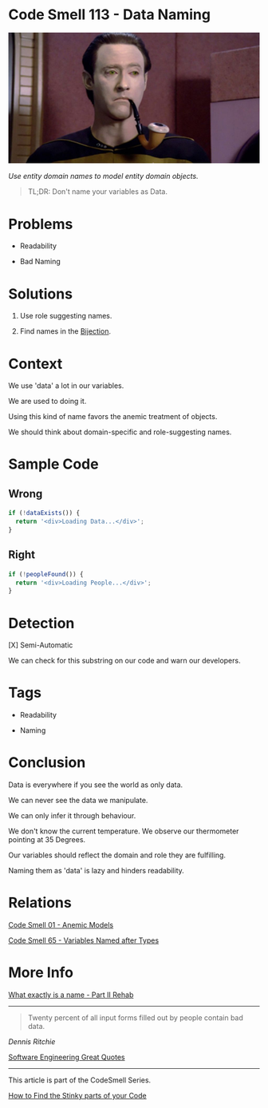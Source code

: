# Code Smell 113 - Data Naming

![Code Smell 113 - Data Naming](Code%20Smell%20113%20-%20Data%20Naming.jpg)

*Use entity domain names to model entity domain objects.*

> TL;DR: Don't name your variables as Data.

# Problems

- Readability

- Bad Naming

# Solutions

1. Use role suggesting names.

2. Find names in the [Bijection](https://github.com/mcsee/Software-Design-Articles/tree/main/Articles/Theory/The%20One%20and%20Only%20Software%20Design%20Principle/readme.md).

# Context

We use 'data' a lot in our variables.

We are used to doing it.

Using this kind of name favors the anemic treatment of objects.

We should think about domain-specific and role-suggesting names.

# Sample Code

## Wrong

[Gist Url]: # (https://gist.github.com/mcsee/0c0c6b9e9e8a5b2aa4dfe32828c9cbc5)
```javascript
if (!dataExists()) {
  return '<div>Loading Data...</div>';
}
```

## Right

[Gist Url]: # (https://gist.github.com/mcsee/945e6a64fd3167637ff1e1eb872ff179)
```javascript
if (!peopleFound()) {
  return '<div>Loading People...</div>';
}
```

# Detection

[X] Semi-Automatic 

We can check for this substring on our code and warn our developers.

# Tags

- Readability

- Naming

# Conclusion

Data is everywhere if you see the world as only data.

We can never see the data we manipulate. 

We can only infer it through behaviour.

We don't know the current temperature. We observe our thermometer pointing at 35 Degrees.

Our variables should reflect the domain and role they are fulfilling. 

Naming them as 'data' is lazy and hinders readability.

# Relations

[Code Smell 01 - Anemic Models](https://github.com/mcsee/Software-Design-Articles/tree/main/Articles/Code%20Smells/Code%20Smell%2001%20-%20Anemic%20Models/readme.md)

[Code Smell 65 - Variables Named after Types](https://github.com/mcsee/Software-Design-Articles/tree/main/Articles/Code%20Smells/Code%20Smell%2065%20-%20Variables%20Named%20after%20Types/readme.md)

# More Info

[What exactly is a name - Part II Rehab](https://github.com/mcsee/Software-Design-Articles/tree/main/Articles/Theory/What%20exactly%20is%20a%20name%20-%20Part%20II%20Rehab/readme.md)

* * *

> Twenty percent of all input forms filled out by people contain bad data.

_Dennis Ritchie_
 
[Software Engineering Great Quotes](https://github.com/mcsee/Software-Design-Articles/tree/main/Articles/Quotes/Software%20Engineering%20Great%20Quotes/readme.md)

* * *

This article is part of the CodeSmell Series.

[How to Find the Stinky parts of your Code](https://github.com/mcsee/Software-Design-Articles/tree/main/Articles/Code%20Smells/How%20to%20Find%20the%20Stinky%20parts%20of%20your%20Code/readme.md)